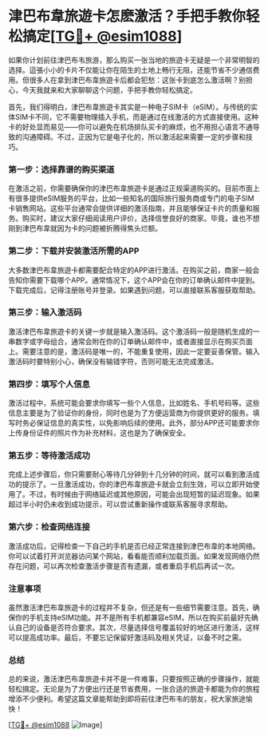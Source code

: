 # 津巴布韋旅遊卡怎麽激活？手把手教你轻松搞定[[TG💪+ @esim1088](https://t.me/s/esim1088)]

如果你计划前往津巴布韦旅游，那么购买一张当地的旅遊卡无疑是一个非常明智的选择。這張小小的卡片不仅能让你在陌生的土地上畅行无阻，还能节省不少通信费用。但很多人在拿到津巴布韋旅遊卡后都会犯愁：这张卡到底怎么激活啊？别担心，今天我就来和大家聊聊这个问题，手把手教你轻松搞定。

首先，我们得明白，津巴布韋旅遊卡其实是一种电子SIM卡（eSIM）。与传统的实体SIM卡不同，它不需要物理插入手机，而是通过在线激活的方式直接使用。这种卡的好处显而易见——你可以避免在机场排队买卡的麻烦，也不用担心语言不通导致的沟通障碍。不过，正因为它是电子化的，所以激活起来需要一定的步骤和技巧。

### **第一步：选择靠谱的购买渠道**
在激活之前，你需要确保你的津巴布韋旅遊卡是通过正规渠道购买的。目前市面上有很多提供eSIM服务的平台，比如一些知名的国际旅行服务商或专门的电子SIM卡销售网站。这些平台通常会提供详细的激活指南，并且能够保证卡片的质量和服务。购买时，建议大家仔细阅读用户评价，选择信誉良好的商家。毕竟，谁也不想刚到津巴布韋就因为卡的问题被折腾得焦头烂额。

### **第二步：下载并安装激活所需的APP**
大多数津巴布韋旅遊卡都需要配合特定的APP进行激活。在购买之前，商家一般会告知你需要下载哪个APP。通常情况下，这个APP会在你的订单确认邮件中提到。下载完成后，记得注册账号并登录。如果遇到问题，可以直接联系客服获取帮助。

### **第三步：输入激活码**
激活津巴布韋旅遊卡的关键一步就是输入激活码。这个激活码一般是随机生成的一串数字或字母组合，通常会附在你的订单确认邮件中，或者直接显示在购买页面上。需要注意的是，激活码是唯一的，不能重复使用，因此一定要妥善保管。输入激活码时要特别小心，确保没有输错字符，否则可能无法完成激活。

### **第四步：填写个人信息**
激活过程中，系统可能会要求你填写一些个人信息，比如姓名、手机号码等。这些信息主要是为了验证你的身份，同时也是为了方便运营商为你提供更好的服务。填写时务必保证信息的真实性，以免影响后续的使用。此外，部分APP还可能要求你上传身份证件的照片作为补充材料，这也是为了确保安全。

### **第五步：等待激活成功**
完成上述步骤后，你只需要耐心等待几分钟到十几分钟的时间，就可以看到激活成功的提示了。一旦激活成功，你的津巴布韋旅遊卡就会立刻生效，可以立即开始使用了。不过，有时候由于网络延迟或其他原因，可能会出现短暂的延迟现象。如果超过半小时仍未收到成功提示，可以尝试重新操作或联系客服寻求帮助。

### **第六步：检查网络连接**
激活成功后，记得检查一下自己的手机是否已经正常连接到津巴布韋的本地网络。你可以试着打开浏览器访问某个网站，看看能否顺利加载页面。如果发现网络仍然存在问题，可以再次检查激活步骤是否有遗漏，或者重启手机后再试一次。

### **注意事项**
虽然激活津巴布韋旅遊卡的过程并不复杂，但还是有一些细节需要注意。首先，确保你的手机支持eSIM功能。并不是所有手机都兼容eSIM，所以在购买前最好先确认自己的设备是否符合要求。其次，尽量选择信号覆盖较好的地区进行激活，这样可以提高成功率。最后，不要忘记保留好激活码及相关凭证，以备不时之需。

### **总结**
总的来说，激活津巴布韋旅遊卡并不是一件难事，只要按照正确的步骤操作，就能轻松搞定。无论是为了方便出行还是节省费用，一张合适的旅遊卡都能为你的旅程增添不少便利。希望这篇文章能帮助到即将前往津巴布韦的朋友，祝大家旅途愉快！

[[TG💪+ @esim1088](https://t.me/s/esim1088) ![Image](https://i.postimg.cc/4NQfJmqS/Snipaste-2025-05-13-00-14-12.png)]